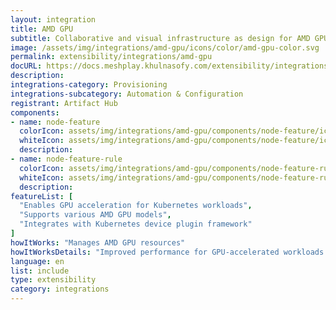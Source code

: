 ```yaml
---
layout: integration
title: AMD GPU
subtitle: Collaborative and visual infrastructure as design for AMD GPU
image: /assets/img/integrations/amd-gpu/icons/color/amd-gpu-color.svg
permalink: extensibility/integrations/amd-gpu
docURL: https://docs.meshplay.khulnasofy.com/extensibility/integrations/amd-gpu
description: 
integrations-category: Provisioning
integrations-subcategory: Automation & Configuration
registrant: Artifact Hub
components: 
- name: node-feature
  colorIcon: assets/img/integrations/amd-gpu/components/node-feature/icons/color/node-feature-color.svg
  whiteIcon: assets/img/integrations/amd-gpu/components/node-feature/icons/white/node-feature-white.svg
  description: 
- name: node-feature-rule
  colorIcon: assets/img/integrations/amd-gpu/components/node-feature-rule/icons/color/node-feature-rule-color.svg
  whiteIcon: assets/img/integrations/amd-gpu/components/node-feature-rule/icons/white/node-feature-rule-white.svg
  description: 
featureList: [
  "Enables GPU acceleration for Kubernetes workloads",
  "Supports various AMD GPU models",
  "Integrates with Kubernetes device plugin framework"
]
howItWorks: "Manages AMD GPU resources"
howItWorksDetails: "Improved performance for GPU-accelerated workloads in Kubernetes"
language: en
list: include
type: extensibility
category: integrations
---
```

